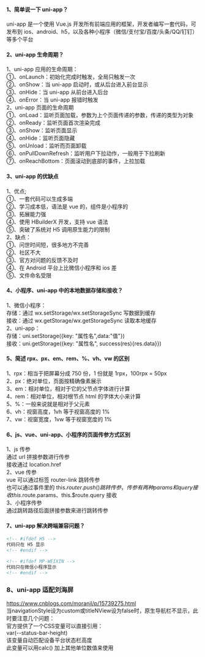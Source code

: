 #### 1、简单说一下 uni-app？

uni-app 是一个使用 Vue.js 开发所有前端应用的框架，开发者编写一套代码，可发布到
ios、android、h5，以及各种小程序（微信/支付宝/百度/头条/QQ/钉钉）等多个平台

#### 2、uni-app 生命周期？

1、uni-app 应用的生命周期：  
①、onLaunch：初始化完成时触发，全局只触发一次  
②、onShow：当 uni-app 启动时，或从后台进入前台显示  
③、onHide：当 uni-app 从前台进入后台  
④、onError：当 uni-app 报错时触发  
2、uni-app 页面的生命周期  
①、onLoad：监听页面加载，参数为上个页面传递的参数，传递的类型为对象  
②、onReady：监听页面首次渲染完成  
③、onShow：监听页面显示  
④、onHide：监听页面隐藏  
⑤、onUnload：监听而页面卸载  
⑥、onPullDownRefresh：监听用户下拉动作，一般用于下拉刷新  
⑦、onReachBottom：页面滚动到底部的事件，上拉加载

#### 3、uni-app 的优缺点

1、优点;  
①、一套代码可以生成多端  
②、学习成本低，语法是 vue 的，组件是小程序的  
③、拓展能力强  
④、使用 HBuilderX 开发，支持 vue 语法  
⑤、突破了系统对 H5 调用原生能力的限制  
2、缺点：  
①、问世时间短，很多地方不完善  
②、社区不大  
③、官方对问题的反馈不及时  
④、在 Android 平台上比微信小程序和 ios 差  
⑤、文件命名受限

#### 4、小程序、uni-app 中的本地数据存储和接收？

1、微信小程序：  
存储：通过 wx.setStorage/wx.setStorageSync 写数据到缓存  
接收：通过 wx.getStorage/wx.getStorageSync 读取本地缓存  
2、uni-app：  
存储：uni.setStorage({key: "属性名",data:"值"})  
接收：uni.getStorage({key: "属性名", success(res){res.data}})

#### 5、简述 rpx、px、em、rem、%、vh、vw 的区别

1、rpx：相当于把屏幕分成 750 份，1 份就是 1rpx，100rpx = 50px  
2、px：绝对单位，页面按精确像素展示  
3、em：相对单位，相对于它的父节点字体进行计算  
4、rem：相对单位，相对根节点 html 的字体大小来计算  
5、%：一般来说就是相对于父元素  
6、vh：视窗高度，1vh 等于视窗高度的 1%  
7、vw：视窗宽度，1vw 等于视窗宽度的 1%

#### 6、js、vue、uni-app、小程序的页面传参方式区别

1、js 传参  
通过 url 拼接参数进行传参  
接收通过 location.href  
2、vue 传参  
vue 可以通过标签 router-link 跳转传参  
也可以通过事件里的 this.$router.push({}) 跳转传参，传参有两种 params 和 query  
接收 this.$route.params、this.$route.query 接收  
3、小程序传参  
通过跳转路径后面拼接参数来进行跳转传参

#### 7、uni-app 解决跨端兼容问题？

```html
<!-- #ifdef H5 -->
代码只在 H5 显示
<!-- #endif -->

<!-- #ifdef MP-WEIXIN -->
代码只在微信小程序显示
<!-- #endif -->
```

### 8、uni-app 适配刘海屏

https://www.cnblogs.com/moranjl/p/15739275.html  
当navigationStyle设为custom或titleNView设为false时，原生导航栏不显示，此时要注意几个问题：  
官方提供了一个CSS变量可以直接引用：  
var(--status-bar-height)  
该变量自动匹配设备平台状态栏高度  
此变量可以用calc() 加上其他单位数值来使用